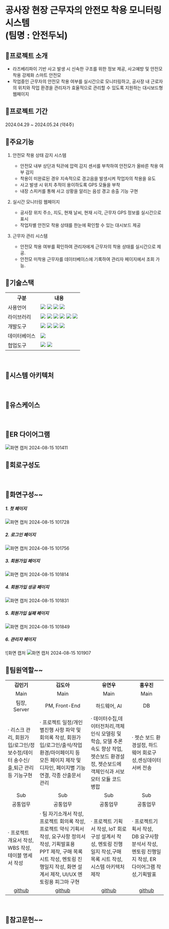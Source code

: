 # 공사장 현장 근무자의 안전모 착용 모니터링 시스템<br/>  (팀명 : 안전두뇌)

## 📌프로젝트 소개
-  라즈베리파이 기반 사고 발생 시 신속한 구조를 위한 정보 제공, 사고예방 및 안전모 착용 강제화 스마트 안전모
- 작업중인 근무자의 안전모 착용 여부를 실시간으로 모니터링하고, 공사장 내 근로자의 위치와 작업 환경을 관리자가 효율적으로 관리할 수 있도록 지원하는 대시보드형 웹페이지

## 📌프로젝트 기간
2024.04.29 ~ 2024.05.24 (약4주)

## 📌주요기능
1. 안전모 착용 상태 감지 시스템
   - 안전모 내부 상단과 턱끈에 압력 감지 센서를 부착하여 안전모가 올바른 착용 여부 감지
   - 착용이 미완료된 경우 지속적으로 경고음을 발생시켜 작업자의 착용을 유도
   - 사고 발생 시 위치 추적이 용이하도록 GPS 모듈을 부착
   - 내장 스피커를 통해 사고 상황을 알리는 음성 경고 송출 기능 구현
   
2. 실시간 모니터링 웹페이지
   - 공사장 위치 주소, 지도, 현재 날씨, 현재 시각, 근무자 GPS 정보를 실시간으로 표시
   - 작업자별 안전모 착용 상태를 한눈에 확인할 수 있는 대시보드 제공
     
3. 근무자 관리 시스템
   - 안전모 착용 여부를 확인하여 관리자에게 근무자의 착용 상태를 실시간으로 제공.
   - 안전모 미착용 근무자를 데이터베이스에 기록하여 관리자 페이지에서 조회 가능.

## 📌기술스택
<table>
    <tr>
        <th>구분</th>
        <th>내용</th>
    </tr>
    <tr>
        <td>사용언어</td>
        <td>
          <img src="https://img.shields.io/badge/Python-3776AB?style=for-the-badge&logo=Python&logoColor=white"/>
          <img src="https://img.shields.io/badge/JavaScript-F7DF1E?style=for-the-badge&logo=JavaScript&logoColor=white"/>
           <img src="https://img.shields.io/badge/SQL-00599C?style=for-the-badge&logo=SQL&logoColor=white"/>
          <img src="https://img.shields.io/badge/Node.js-339933?style=for-the-badge&logo=Node.js&logoColor=white"/>
        </td>
    </tr>
    <tr>
        <td>라이브러리</td>
        <td>
          <img src="https://img.shields.io/badge/ReactNative-00599C?style=for-the-badge&logo=ReactNative&logoColor=white"/>
            <img src="https://img.shields.io/badge/Mediapipe-00599C?style=for-the-badge&logo=Mediapipe&logoColor=white"/>
            <img src="https://img.shields.io/badge/YoloV7-00599C?style=for-the-badge&logo=YoloV7&logoColor=white"/>
            <img src="https://img.shields.io/badge/OpenCV-00599C?style=for-the-badge&logo=OpenCV&logoColor=white"/>
            <img src="https://img.shields.io/badge/TensorFlow-00599C?style=for-the-badge&logo=TensorFlow&logoColor=white"/>
            <img src="https://img.shields.io/badge/JetPack -00599C?style=for-the-badge&logo=JetPack&logoColor=white"/>
    </tr>
    <tr>
        <td>개발도구</td>
        <td>
            <img src="https://img.shields.io/badge/VisualStudioCode-00599C?style=for-the-badge&logo=VisualStudioCode&logoColor=white"/>
            <img src="https://img.shields.io/badge/Roboflow-00599C?style=for-the-badge&logo=Roboflow&logoColor=white"/>
            <img src="https://img.shields.io/badge/Colab -00599C?style=for-the-badge&logo=Colab&logoColor=white"/>
             <img src="https://img.shields.io/badge/Android-00599C?style=for-the-badge&logo=Android&logoColor=white"/>
        </td>
    </tr>
    <tr>
        <td>데이터베이스</td>
        <td>
            <img src="https://img.shields.io/badge/Oracle 11g-F80000?style=for-the-badge&logo=Oracle&logoColor=white"/>
        </td>
    </tr>
    <tr>
        <td>협업도구</td>
        <td>
            <img src="https://img.shields.io/badge/Git-F05032?style=for-the-badge&logo=Git&logoColor=white"/>
            <img src="https://img.shields.io/badge/GitHub-181717?style=for-the-badge&logo=GitHub&logoColor=white"/>
        </td>
    </tr>
</table>
<br/>


## 📌시스템 아키텍처

<br/>

## 📌유스케이스

<br/>

## 📌ER 다이어그램
![화면 캡처 2024-08-15 101411](https://github.com/user-attachments/assets/4387d39c-c992-4706-81b6-81b6e6d0d01b)
<br/>

## 📌회로구성도

<br/>

## 📌화면구성~~
##### 1. 첫 페이지<br/>
![화면 캡처 2024-08-15 101728](https://github.com/user-attachments/assets/e9eeb079-08ed-40a8-94a9-cc1d4886bd96)
##### 2. 로그인 페이지<br/>
![화면 캡처 2024-08-15 101756](https://github.com/user-attachments/assets/fdbefdc4-4ad5-4c64-aa22-40bf532a0afc)
##### 3. 회원가입 페이지<br/>
![화면 캡처 2024-08-15 101814](https://github.com/user-attachments/assets/93eb1805-d969-4669-a229-0045c74b95ea)
##### 4. 회원가입 성공 페이지<br/>
![화면 캡처 2024-08-15 101831](https://github.com/user-attachments/assets/0db0703f-8943-4590-8472-68b57a9b57c7)
<br/>
##### 5. 회원가입 실패 페이지<br/>
![화면 캡처 2024-08-15 101849](https://github.com/user-attachments/assets/6a897b8c-f161-4a6b-8c67-2575845b579b)
<br/>
##### 6. 관리자 페이지<br/>
![화면 캡처 ![화면 캡처 2024-08-15 101907](https://github.com/user-attachments/assets/20a73db4-55c8-4b52-a226-7e6c4ba644e3)
<br/>





## 📌팀원역할~~
<table>
  <tr>
    <td align="center"><strong>김민기</strong></td>
    <td align="center"><strong>김도아</strong></td>
    <td align="center"><strong>유연우</strong></td>
    <td align="center"><strong>홍우진</strong></td>
  </tr>
 <tr>
    <td align="center">Main</td>
    <td align="center">Main</td>
    <td align="center">Main</td>
    <td align="center">Main</td>
  </tr>
 <tr>
    <td align="center">팀장, Server</td>
    <td align="center">PM, Front-End </td>
    <td align="center">하드웨어, AI</td>
    <td align="center">DB</td>
  </tr>
 <tr>
    <td>· 리스크 관리, 회원가입/로그인/정보수정/데이터 송수신/출,퇴근 관리 등 기능구현</td>
    <td>· 프로젝트 일정/개인별진행 사항 파악 및 회의록 작성, 회원가입/로그인/출석/작업환경/마이페이지 등 모든 페이지 제작 및 디자인, 페이지별 기능 연결, 각종 산출문서 관리 </td>
    <td>· 데이터수집,데이터전처리,객체인식 모델링 및 학습, 모델 추론속도 향상 작업, 젯슨보드 환경설정, 젯슨보드에 객체인식과 서보모터 모듈 코드 병합</td>
    <td>· 젯슨 보드 환경설정, 하드웨어 회로구성,센싱데이터 서버 전송</td>
  </tr>
 <tr>
    <td align="center">Sub</td>
    <td align="center">Sub</td>
    <td align="center">Sub</td>
    <td align="center">Sub</td>
  </tr>
 <tr>
    <td align="center">공통업무</td>
    <td align="center">공통업무</td>
    <td align="center">공통업무</td>
    <td align="center">공통업무</td>
  </tr>
 <tr>
    <td>· 프로젝트 개요서 작성, WBS 작성, 테이블 명세서 작성</td>
    <td>· 팀 자기소개서 작성, 프로젝트 회의록 작성, 프로젝트 약식 기획서 작성, 요구사항 정의서 작성, 기획발표용 PPT 제작, 구매 목록 시트 작성, 멘토링 진행일지 작성, 화면 설계서 제작, UI/UX 멘토링용 피그마 구현    </td>
    <td>· 프로젝트 기획서 작성, IoT 회로 구성 설계서 작성, 멘토링 진행일지 작성,구매 목록 시트 작성, 시스템 아키텍처 제작</td>
    <td>· 프로젝트기획서 작성, DB 요구사항 분석서 작성, 멘토링 진행일지 작성, ER 다이어그램 작성,기획발표   </td>
  </tr>
  <tr>
    <td align="center"><a href="https://github.com/MINKIKING" target='_blank'>github</a></td>
    <td align="center"><a href="https://github.com/mohyunjeong" target='_blank'>github</a></td>
    <td align="center"><a href="https://github.com/yeolchung" target='_blank'>github</a></td>
    <td align="center"><a href="https://github.com/yb1882" target='_blank'>github</a></td>
  </tr>
</table>
<br/>

## 📌참고문헌~~


